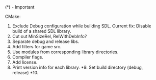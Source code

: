 (*) - Important

CMake:
1. Exclude Debug configuration while building SDL. Current fix: Disable build of a shared SDL library.
2. Cut out MinSizeRel, RelWithDebInfo?
3. Separate debug and release libs.
4. Add filters for game src.
5. Use modules from corresponding library directories.
6. Compiler flags.
7. Add license.
8. Print version info for each library.
*9. Set build directory (debug, release)
*10.
